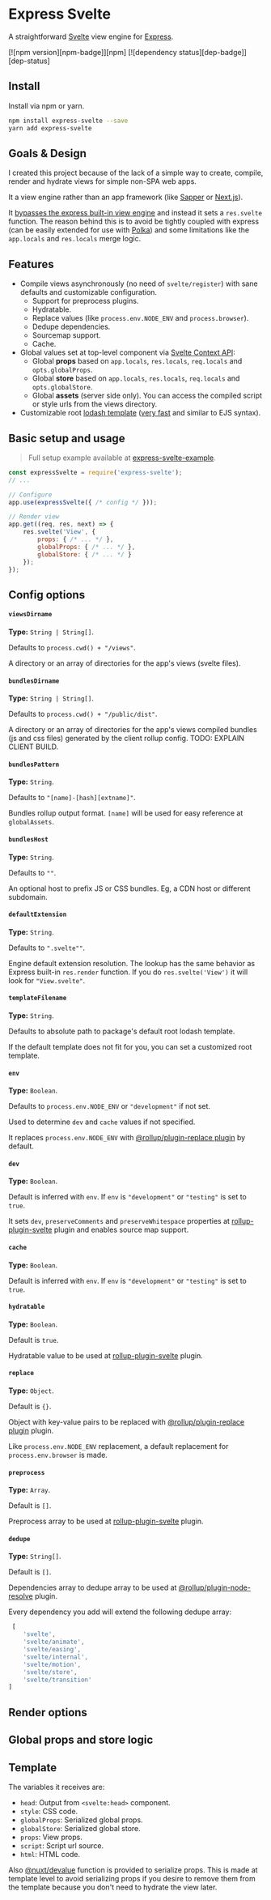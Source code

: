 Express Svelte
==================

A straightforward [Svelte](https://github.com/sveltejs/svelte) view engine for [Express](https://github.com/expressjs/express).

[![npm version][npm-badge]][npm]
[![dependency status][dep-badge]][dep-status]

## Install
Install via npm or yarn.
```bash
npm install express-svelte --save
yarn add express-svelte
```

## Goals & Design

I created this project because of the lack of a simple way to create, compile, render and hydrate views for simple non-SPA web apps.

It a view engine rather than an app framework (like [Sapper](https://github.com/sveltejs/sapper) or [Next.js](https://github.com/vercel/next.js)).

It [bypasses the express built-in view engine](https://strongloop.com/strongblog/bypassing-express-view-rendering-for-speed-and-modularity) and instead it sets a `res.svelte` function. The reason behind this is to avoid be tightly coupled with express (can be easily extended for use with [Polka](https://github.com/lukeed/polka)) and some limitations like the `app.locals` and `res.locals` merge logic. 

## Features
- Compile views asynchronously (no need of `svelte/register`) with sane defaults and customizable configuration.
    * Support for preprocess plugins.
    * Hydratable.
    * Replace values (like `process.env.NODE_ENV` and `process.browser`).
    * Dedupe dependencies.
    * Sourcemap support.
    * Cache.
- Global values set at top-level component via [Svelte Context API](https://svelte.dev/docs#getContext):
    * Global **props** based on `app.locals`, `res.locals`, `req.locals` and `opts.globalProps`.
    * Global **store** based on `app.locals`, `res.locals`, `req.locals` and `opts.globalStore`.
    * Global **assets** (server side only). You can access the compiled script or style urls from the views directory.
- Customizable root [lodash template](https://lodash.com/docs/4.17.15#template) ([very fast](https://ghcdn.rawgit.org/eta-dev/eta/master/browser-tests/benchmark.html) and similar to EJS syntax).

## Basic setup and usage

> Full setup example available at [express-svelte-example]().

```javascript
const expressSvelte = require('express-svelte');
// ...

// Configure
app.use(expressSvelte({ /* config */ }));

// Render view
app.get((req, res, next) => {
    res.svelte('View', {
        props: { /* ... */ },
        globalProps: { /* ... */ },
        globalStore: { /* ... */ }
    });
});
```

## Config options

#### `viewsDirname`
**Type:** `String | String[]`.

Defaults to `process.cwd() + "/views"`.

A directory or an array of directories for the app's views (svelte files).

#### `bundlesDirname`
**Type:** `String | String[]`.

Defaults to `process.cwd() + "/public/dist"`.

A directory or an array of directories for the app's views compiled bundles (js and css files) generated by the client rollup config. TODO: EXPLAIN CLIENT BUILD.

#### `bundlesPattern`
**Type:** `String`.

Defaults to `"[name]-[hash][extname]"`.

Bundles rollup output format. `[name]` will be used for easy reference at `globalAssets`.

#### `bundlesHost`
**Type:** `String`.

Defaults to `""`.

An optional host to prefix JS or CSS bundles. Eg, a CDN host or different subdomain.

#### `defaultExtension`
**Type:** `String`.

Defaults to `".svelte""`.

Engine default extension resolution. The lookup has the same behavior as Express built-in `res.render` function.
If you do `res.svelte('View')` it will look for `"View.svelte"`.

#### `templateFilename`
**Type:** `String`.

Defaults to absolute path to package's default root lodash template.

If the default template does not fit for you, you can set a customized root template.

#### `env`
**Type:** `Boolean`.

Defaults to `process.env.NODE_ENV` or `"development"` if not set.

Used to determine `dev` and `cache` values if not specified.

It replaces `process.env.NODE_ENV` with [@rollup/plugin-replace plugin](https://github.com/rollup/plugins/tree/master/packages/replace#readme) by default.

#### `dev`
**Type:** `Boolean`.

Default is inferred with `env`. If `env` is `"development"` or `"testing"` is set to `true`.

It sets `dev`, `preserveComments` and `preserveWhitespace` properties at [rollup-plugin-svelte](https://github.com/sveltejs/rollup-plugin-svelte) plugin and enables source map support.

#### `cache`
**Type:** `Boolean`.

Default is inferred with `env`. If `env` is `"development"` or `"testing"` is set to `true`.

#### `hydratable`
**Type:** `Boolean`.

Default is `true`.

Hydratable value to be used at [rollup-plugin-svelte](https://github.com/sveltejs/rollup-plugin-svelte) plugin.

#### `replace`
**Type:** `Object`.

Default is `{}`.

Object with key-value pairs to be replaced with [@rollup/plugin-replace plugin](https://github.com/rollup/plugins/tree/master/packages/replace#readme) plugin.

Like `process.env.NODE_ENV` replacement, a default replacement for `process.env.browser` is made.

#### `preprocess`
**Type:** `Array`.

Default is `[]`.

Preprocess array to be used at [rollup-plugin-svelte](https://github.com/sveltejs/rollup-plugin-svelte) plugin.

#### `dedupe`
**Type:** `String[]`.

Default is `[]`.

Dependencies array to dedupe array to be used at [@rollup/plugin-node-resolve](https://github.com/rollup/plugins/tree/master/packages/node-resolve/#readme) plugin.

Every dependency you add will extend the following dedupe array:
```javascript
 [
    'svelte',
    'svelte/animate',
    'svelte/easing',
    'svelte/internal',
    'svelte/motion',
    'svelte/store',
    'svelte/transition'
]
```

## Render options


## Global props and store logic

## Template

The variables it receives are:
 - `head`: Output from `<svelte:head>` component.
 - `style`: CSS code.
 - `globalProps`: Serialized global props.
 - `globalStore`: Serialized global store.
 - `props`: View props.
 - `script`: Script url source.
 - `html`: HTML code.
 
 Also [@nuxt/devalue](https://github.com/nuxt/devalue) function is provided to serialize props.
 This is made at template level to avoid serializing props if you desire to remove them from the template because you don't need to hydrate the view later.
 
 